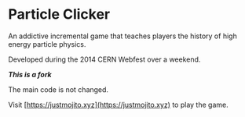 # Particle Clicker

An addictive incremental game that teaches players the history of high energy particle physics.

Developed during the 2014 CERN Webfest over a weekend.

**_This is a fork_**

The main code is not changed.

Visit [https://justmojito.xyz](https://justmojito.xyz) to play the game.
